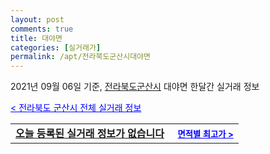 ```yaml
---
layout: post
comments: true
title: 대야면
categories: [실거래가]
permalink: /apt/전라북도군산시대야면
---
```


2021년 09월 06일 기준, <a href="/apt/전라북도군산시">전라북도군산시</a> 대야면 한달간 실거래 정보

<a style="color: blue;" href="/apt/전라북도군산시">< 전라북도 군산시 전체 실거래 정보</a>
<!---- start ---->
<table>
  <tr>
    <td colspan="4" style="font-weight: bold;"><a href="/apt/전라북도군산시대야면{name_without_space}">오늘 등록된 실거래 정보가 없습니다</a> &nbsp;&nbsp;&nbsp; <a style="color: blue; font-size: smaller;" href="/apt/전라북도군산시대야면{name_without_space}">면적별 최고가 ></a></td>
  </tr>
    
</table>
<!---- end ---->
    